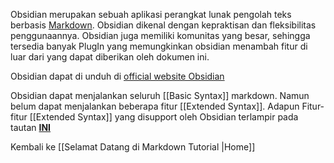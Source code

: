 Obsidian merupakan sebuah aplikasi perangkat lunak pengolah teks berbasis [Markdown](Markdown-An-Overview.md). Obsidian dikenal dengan kepraktisan dan fleksibilitas penggunaannya. Obsidian juga memiliki komunitas yang besar, sehingga tersedia banyak PlugIn yang memungkinkan obsidian menambah fitur di luar dari yang dapat diberikan oleh dokumen ini.

Obsidian dapat di unduh di [official website Obsidian](https://obsidian.md/)

Obsidian dapat menjalankan seluruh [[Basic Syntax]] markdown. Namun belum dapat menjalankan beberapa fitur [[Extended Syntax]]. Adapun Fitur-fitur [[Extended Syntax]] yang disupport oleh Obsidian terlampir pada tautan **[INI](https://www.markdownguide.org/tools/obsidian/)** 

Kembali ke [[Selamat Datang di  Markdown Tutorial |Home]]
